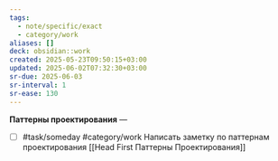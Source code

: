 ```yaml
---
tags:
  - note/specific/exact
  - category/work
aliases: []
deck: obsidian::work
created: 2025-05-23T09:50:15+03:00
updated: 2025-06-02T07:32:30+03:00
sr-due: 2025-06-03
sr-interval: 1
sr-ease: 130
---
```


**Паттерны проектирования**
—
- [ ] #task/someday #category/work Написать заметку по паттернам проектирования [[Head First Паттерны Проектирования]]
